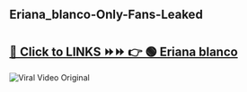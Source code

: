 
 ## Eriana_blanco-Only-Fans-Leaked

# <h2><a href="https://clipsfans.com/Eriana_blanco&ref=git">🔗 Click to LINKS ⏩⏩ 👉 🟢 Eriana blanco </a></h2>

<a href="https://clipsfans.com/Eriana_blanco&ref=git" rel="nofollow" data-target="animated-image.originalLink"><img src="https://i.ibb.co.com/xMMVF88/686577567.gif" alt="Viral Video Original" style="max-width: 100%; display: inline-block;" data-target="animated-image.originalImage"></a>
